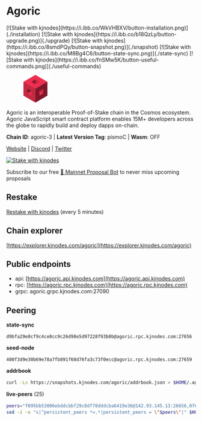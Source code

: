 # Agoric

<div>
[![Stake with kjnodes](https://i.ibb.co/WkVHBXV/button-installation.png)](./installation)
[![Stake with kjnodes](https://i.ibb.co/b18QzLy/button-upgrade.png)](./upgrade)
[![Stake with kjnodes](https://i.ibb.co/8smdPQy/button-snapshot.png)](./snapshot)
[![Stake with kjnodes](https://i.ibb.co/M8Bg4C6/button-state-sync.png)](./state-sync)
[![Stake with kjnodes](https://i.ibb.co/fnSMw5K/button-useful-commands.png)](./useful-commands)
</div>

<figure><img src="https://raw.githubusercontent.com/kj89/cosmos-images/main/logos/agoric.png" alt=""><figcaption></figcaption></figure>

Agoric is an interoperable Proof-of-Stake chain in the Cosmos ecosystem. Agoric JavaScript smart contract platform enables 15M+ developers across the globe to rapidly build and deploy dapps on-chain.

**Chain ID**: agoric-3 | **Latest Version Tag**: pismoC | **Wasm**: OFF

[Website](https://agoric.com) | [Discord](https://discord.com/invite/qDW8DRes4s) | [Twitter](https://twitter.com/agoric)

[![Stake with kjnodes](https://i.ibb.co/cr44Q8j/button-stake-with-kjnodes.png)](https://restake.app/agoric/agoricvaloper1ku5sm2twlsywdrp4wz3kfwgyrtqtp0lpr3nvk8)

Subscribe to our free [🤖 Mainnet Proposal Bot](https://t.me/kjnodes\_proposal\_bot) to never miss upcoming proposals

## Restake

[Restake with kjnodes](https://restake.app/agoric/agoricvaloper1ku5sm2twlsywdrp4wz3kfwgyrtqtp0lpr3nvk8) (every 5 minutes)

## Chain explorer

[https://explorer.kjnodes.com/agoric](https://explorer.kjnodes.com/agoric)

## Public endpoints

* api: [https://agoric.api.kjnodes.com](https://agoric.api.kjnodes.com)
* rpc: [https://agoric.rpc.kjnodes.com](https://agoric.rpc.kjnodes.com)
* grpc: agoric.grpc.kjnodes.com:27090

## Peering

**state-sync**

```
d9bfa29e0cf9c4ce0cc9c26d98e5d97228f93b0b@agoric.rpc.kjnodes.com:27656
```

**seed-node**

```
400f3d9e30b69e78a7fb891f60d76fa3c73f0ecc@agoric.rpc.kjnodes.com:27659
```

**addrbook**

```bash
curl -Ls https://snapshots.kjnodes.com/agoric/addrbook.json > $HOME/.agoric/config/addrbook.json
```

**live-peers** (25)

```bash
peers="f095bb53006ebddcbbf29c8df70dddcba6419e36@142.93.145.13:26656,0f642db2770d4dd3e0d030b2f14f1365e40f3b38@82.100.58.101:26657,c041ac25e8d0f34b453ebdbae00e72cad4bd7fd1@3.1.218.117:26656,0837c0dac0bb15e79e64207bb0fa5a9a6fa42ad4@178.62.116.62:26656,7a1b8143a8c9a338db3e4a3cc20198853d9e9ba6@45.79.96.110:26656,d9bfa29e0cf9c4ce0cc9c26d98e5d97228f93b0b@65.109.88.38:27656,a38a30c1dd31f63be2befd40b82964b215c3c288@165.22.251.28:26656,0464c8dded70d01f5ab50a8d6047a6b27ddf2ccd@84.244.95.232:26656,63bd6649f80362ce513027d99ef32c826fdbd259@45.9.62.136:26656,711f6f36a6ec3924b6d721de6adce604092e59f2@116.202.226.169:26656,956620729def7c20682fbc4f748a9ba7586f6015@93.115.25.106:44656,506f9bca6ce2f29a2556427f90693a8ee1b100ff@178.128.238.183:26060,37933cb8069e22554e454294d529eddb0fdae145@52.56.185.212:26656,ebc272824924ea1a27ea3183dd0b9ba713494f83@195.3.220.135:27106,9ed68bef54712b46713ac755ab7a6e7ad30694ef@192.99.44.79:14456,e70955351f601ea5be9a9bf41032949a777f31b3@207.244.255.229:10003,cccbc2151821e498e03a3a3df9115618571262a7@35.215.1.238:26656,98d989f486d42ec75203f918495c420ca9665514@34.122.28.103:26656,aede0d57cd77051cf1270675fa770c22e8074501@64.32.40.117:26656,d56af8cb0716909f9b804e7dec8c1d34ae4eed16@65.108.142.81:26676,ca4c3b9d0cf78d934a3b972c328db2e4a9a66c42@64.32.40.114:26656,cf6854b4615508d264ad4404061b083aa70ce9c8@34.72.229.79:26656,8346a2f94b41b8f0d43c49e37ca2ffc9855936b7@34.123.255.69:26656,4dfada1eaf19505734492171403a3c3c3648ba57@34.66.30.56:26656,875f8b359148f0d2a4bb501f8ae8a0cd4560bff3@161.97.153.219:26656"
sed -i -e "s|^persistent_peers *=.*|persistent_peers = \"$peers\"|" $HOME/.agoric/config/config.toml
```
